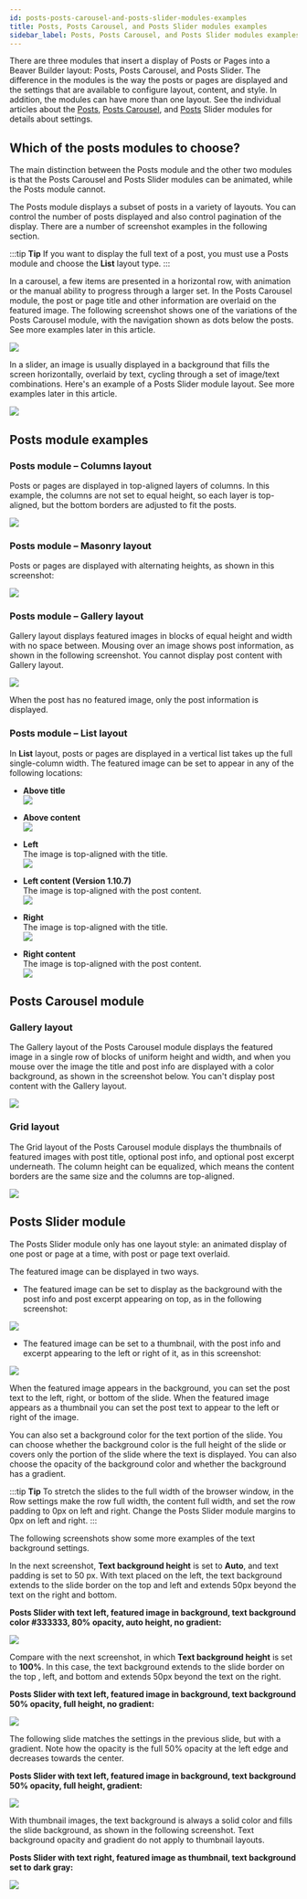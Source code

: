 ```yaml
---
id: posts-posts-carousel-and-posts-slider-modules-examples
title: Posts, Posts Carousel, and Posts Slider modules examples
sidebar_label: Posts, Posts Carousel, and Posts Slider modules examples
---
```


There are three modules that insert a display of Posts or Pages into a Beaver
Builder layout: Posts, Posts Carousel, and Posts Slider. The difference in the
modules is the way the posts or pages are displayed and the settings that are
available to configure layout, content, and style. In addition, the modules
can have more than one layout. See the individual articles about the [Posts](/beaver-builder/layouts/modules/posts/posts.md), [Posts Carousel](/beaver-builder/layouts/modules/posts/posts-carousel.md),
and [Posts](/beaver-builder/layouts/modules/posts/posts-slider.md) Slider modules for details about
settings.

## Which of the posts modules to choose?

The main distinction between the Posts module and the other two modules is
that the Posts Carousel and Posts Slider modules can be animated, while the
Posts module cannot.

The Posts module displays a subset of posts in a variety of layouts. You can
control the number of posts displayed and also control pagination of the
display. There are a number of screenshot examples in the following section.

:::tip **Tip**
If you want to display the full text of a post, you must use a Posts
module and choose the **List** layout type.
:::

In a carousel, a few items are presented in a horizontal row, with animation
or the manual ability to progress through a larger set. In the Posts Carousel
module, the post or page title and other information are overlaid on the
featured image. The following screenshot shows one of the variations of the
Posts Carousel module, with the navigation shown as dots below the posts. See
more examples later in this article.

![](/img/post-modules-examples-1.jpg)

In a slider, an image is usually displayed in a background that fills the
screen horizontally, overlaid by text, cycling through a set of image/text
combinations. Here's an example of a Posts Slider module layout. See more
examples later in this article.

![](/img/post-modules-examples-2.jpg)

## Posts module examples

### Posts module – Columns layout

Posts or pages are displayed in top-aligned layers of columns. In this
example, the columns are not set to equal height, so each layer is top-
aligned, but the bottom borders are adjusted to fit the posts.

![](/img/post-modules-examples-3.jpg)

### Posts module – Masonry layout

Posts or pages are displayed with alternating heights, as shown in this
screenshot:

![](/img/post-modules-examples-4.jpg)

### Posts module – Gallery layout

Gallery layout displays featured images in blocks of equal height and width
with no space between. Mousing over an image shows post information, as shown
in the following screenshot. You cannot display post content with Gallery
layout.

![](/img/post-modules-examples-5.jpg)

When the post has no featured image, only the post information is displayed.

### Posts module – List layout

In **List** layout, posts or pages are displayed in a vertical list takes up
the full single-column width. The featured image can be set to appear in any
of the following locations:

  * **Above title**  
![](/img/post-modules-examples-6.jpg)

  * **Above content**  
![](/img/post-modules-examples-7.jpg)

  * **Left**  
The image is top-aligned with the title.  
![](/img/post-modules-examples-8.jpg)

  * **Left content (Version 1.10.7)**  
The image is top-aligned with the post content.  
![](/img/post-modules-examples-9.jpg)

  * **Right**  
The image is top-aligned with the title.  
![](/img/post-modules-examples-10.jpg)

  * **Right content**  
The image is top-aligned with the post content.  
![](/img/post-modules-examples-11.jpg)

## Posts Carousel module

### Gallery layout

The Gallery layout of the Posts Carousel module displays the featured image in
a single row of blocks of uniform height and width, and when you mouse over
the image the title and post info are displayed with a color background, as
shown in the screenshot below. You can't display post content with the Gallery
layout.

![](/img/post-modules-examples-12.jpg)

### Grid layout

The Grid layout of the Posts Carousel module displays the thumbnails of
featured images with post title, optional post info, and optional post excerpt
underneath. The column height can be equalized, which means the content
borders are the same size and the columns are top-aligned.

![](/img/post-modules-examples-13.png)

## Posts Slider module

The Posts Slider module only has one layout style: an animated display of one
post or page at a time, with post or page text overlaid.

The featured image can be displayed in two ways.

  * The featured image can be set to display as the background with the post info and post excerpt appearing on top, as in the following screenshot:

![](/img/post-modules-examples-14.jpg)

  * The featured image can be set to a thumbnail, with the post info and excerpt appearing to the left or right of it, as in this screenshot:

![](/img/post-modules-examples-15.jpg)

When the featured image appears in the background, you can set the post text
to the left, right, or bottom of the slide. When the featured image appears as
a thumbnail you can set the post text to appear to the left or right of the
image.

You can also set a background color for the text portion of the slide. You can
choose whether the background color is the full height of the slide or covers
only the portion of the slide where the text is displayed. You can also choose
the opacity of the background color and whether the background has a gradient.

:::tip **Tip**
To stretch the slides to the full width of the browser window, in the
Row settings make the row full width, the content full width, and set the row
padding to 0px on left and right. Change the Posts Slider module margins to
0px on left and right.
:::

The following screenshots show some more examples of the text background
settings.

In the next screenshot, **Text background height** is set to **Auto**, and
text padding is set to 50 px. With text placed on the left, the text
background extends to the slide border on the top and left and extends 50px
beyond the text on the right and bottom.

 **Posts Slider with text left, featured image in background, text background
color #333333,  80% opacity, auto height, no gradient:**

![](/img/post-modules-examples-16.jpg)

Compare with the next screenshot, in which **Text background height** is set
to **100%**. In this case, the text background extends to the slide border on
the top , left, and bottom and extends 50px beyond the text on the right.

**Posts Slider with text left, featured image in background, text background
50% opacity, full height, no gradient:**

![](/img/post-modules-examples-17.jpg)

The following slide matches the settings in the previous slide, but with a
gradient. Note how the opacity is the full 50% opacity at the left edge and
decreases towards the center.

**Posts Slider with text left, featured image in background, text background
50% opacity, full height, gradient:**

![](/img/post-modules-examples-18.jpg)

With thumbnail images, the text background is always a solid color and fills
the slide background, as shown in the following screenshot. Text background
opacity and gradient do not apply to thumbnail layouts.

**Posts Slider with text right, featured image as thumbnail, text background
set to dark gray:**

![](/img/post-modules-examples-19.jpg)
